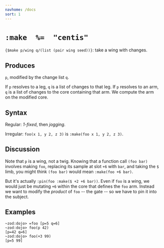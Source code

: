 ```yaml
---
navhome: /docs
sort: 1
---
```


# `:make  %=  "centis"`

`{$make p/wing q/(list (pair wing seed))}`: take a wing with changes.

## Produces

`p`, modified by the change list `q`.

If `p` resolves to a leg, `q` is a list of changes to that leg.
If `p` resolves to an arm, `q` is a list of changes to the core
containing that arm.  We compute the arm on the modified core.

## Syntax

Regular: *1-fixed*, then *jogging*.

Irregular: `foo(x 1, y 2, z 3)` is `:make(foo x 1, y 2, z 3)`.

## Discussion

Note that `p` is a wing, not a twig.  Knowing that a function
call `(foo bar)` involves making `foo`, replacing its sample 
at slot `+6` with `bar`, and taking the `$` limb, you might think
`(foo bar)` would mean `:make(foo +6 bar)`.

But it's actually `:pin(foo :make($ +2 +6 bar))`.  Even if `foo`
is a wing, we would just be mutating `+6` within the core that
defines the `foo` arm.  Instead we want to modify the *product*
of `foo` -- the gate -- so we have to pin it into the subject.

## Examples

```
~zod:dojo> =foo [p=5 q=6]
~zod:dojo> foo(p 42)
[p=42 q=6]
~zod:dojo> foo(+3 99)
[p=5 99]
```
